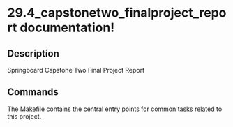 # 29.4_capstonetwo_finalproject_report documentation!

## Description

Springboard Capstone Two Final Project Report

## Commands

The Makefile contains the central entry points for common tasks related to this project.

